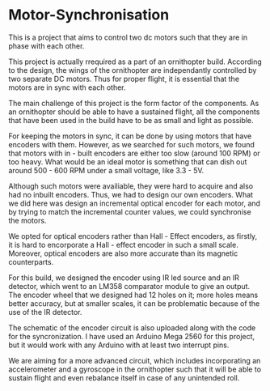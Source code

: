 # Motor-Synchronisation
This is a project that aims to control two dc motors such that they are in phase with each other.

This project is actually rrequired as a part of an ornithopter build. According to the design, the wings of the ornithopter are independantly controlled by two separate DC motors. Thus for proper flight, it is essential that the motors are in sync with each other.

The main challenge of this project is the form factor of the components. As an ornithopter should be able to have a sustained flight, all the components that have been used in the build have to be as small and light as possible.

For keeping the motors in sync, it can be done by using motors that have encoders with them. However, as we searched for such motors, we found that motors with in - built encoders are either too slow (around 100 RPM) or too heavy. What would be an ideal motor is something that can dish out around 500 - 600 RPM under a small voltage, like 3.3 - 5V.

Although such motors were availiable, they were hard to acquire and also had no inbuilt encoders. Thus, we had to design our own encoders. What we did here was design an incremental optical encoder for each motor, and by trying to match the incremental counter values, we could synchronise the motors.

We opted for optical encoders rather than Hall - Effect encoders, as firstly, it is hard to encorporate a Hall - effect encoder in such a small scale. Moreover, optical encoders are also more accurate than its magnetic counterparts.

For this build, we designed the encoder using IR led source and an IR detector, which went to an LM358 comparator module to give an output. The encoder wheel that we designed had 12 holes on it; more holes means better accuracy, but at smaller scales, it can be problematic because of the use of the IR detector.

The schematic of the encoder circuit is also uploaded along with the code for the syncronization. I have used an Arduino Mega 2560 for this project, but it would work with any Arduino with at least two interrupt pins.

We are aiming for a more advanced circuit, which includes incorporating an accelerometer and a gyroscope in the ornithopter such that it will be able to sustain flight and even rebalance itself in case of any unintended roll.

